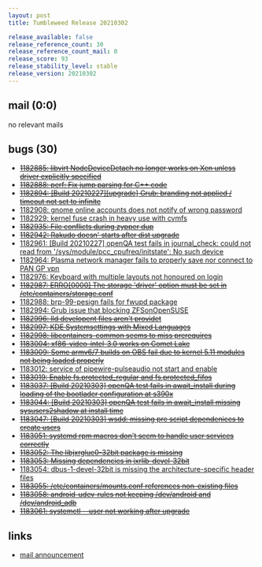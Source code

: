 ```yaml
---
layout: post
title: Tumbleweed Release 20210302

release_available: false
release_reference_count: 30
release_reference_count_mail: 0
release_score: 93
release_stability_level: stable
release_version: 20210302
---
```


## mail (0:0)

no relevant mails

## bugs (30)

<!--more-->

- ~~[1182885: libvirt NodeDeviceDetach no longer works on Xen unless driver explicitly specified](https://bugzilla.opensuse.org/show_bug.cgi?id=1182885)~~
- ~~[1182888: perf: Fix jump parsing for C++ code](https://bugzilla.opensuse.org/show_bug.cgi?id=1182888)~~
- ~~[1182894: \[Build 20210227\]\[upgrade\] Grub: branding not applied / timeout not set to infinite](https://bugzilla.opensuse.org/show_bug.cgi?id=1182894)~~
- [1182908: gnome online accounts does not notify of wrong password](https://bugzilla.opensuse.org/show_bug.cgi?id=1182908)
- [1182929: kernel fuse crash in heavy use with cvmfs](https://bugzilla.opensuse.org/show_bug.cgi?id=1182929)
- ~~[1182935: File conflicts during zypper dup](https://bugzilla.opensuse.org/show_bug.cgi?id=1182935)~~
- ~~[1182942: Rakudo doesn' starts after dist upgrade](https://bugzilla.opensuse.org/show_bug.cgi?id=1182942)~~
- [1182961: \[Build 20210227\] openQA test fails in journal_check: could not read from '/sys/module/pcc_cpufreq/initstate': No such device](https://bugzilla.opensuse.org/show_bug.cgi?id=1182961)
- [1182964: Plasma network manager fails to properly save nor connect to PAN GP vpn](https://bugzilla.opensuse.org/show_bug.cgi?id=1182964)
- [1182976: Keyboard with multiple layouts not honoured on login](https://bugzilla.opensuse.org/show_bug.cgi?id=1182976)
- ~~[1182987: ERRO\[0000\] The storage 'driver' option must be set in /etc/containers/storage.conf](https://bugzilla.opensuse.org/show_bug.cgi?id=1182987)~~
- [1182988: brp-99-pesign fails for fwupd package](https://bugzilla.opensuse.org/show_bug.cgi?id=1182988)
- [1182994: Grub issue that blocking ZFSonOpenSUSE](https://bugzilla.opensuse.org/show_bug.cgi?id=1182994)
- ~~[1182996: lld developent files aren't providet](https://bugzilla.opensuse.org/show_bug.cgi?id=1182996)~~
- ~~[1182997: KDE Systemsettings with Mixed Languages](https://bugzilla.opensuse.org/show_bug.cgi?id=1182997)~~
- ~~[1182998: libcontainers-common seems to miss prerequires](https://bugzilla.opensuse.org/show_bug.cgi?id=1182998)~~
- ~~[1183004: xf86-video-intel-3.0 works on Comet Lake](https://bugzilla.opensuse.org/show_bug.cgi?id=1183004)~~
- ~~[1183009: Some armv6/7 builds on OBS fail due to kernel 5.11 modules not being loaded properly](https://bugzilla.opensuse.org/show_bug.cgi?id=1183009)~~
- [1183012: service of pipewire-pulseaudio not start and enable](https://bugzilla.opensuse.org/show_bug.cgi?id=1183012)
- ~~[1183019: Enable fs.protected_regular and fs.protected_fifos](https://bugzilla.opensuse.org/show_bug.cgi?id=1183019)~~
- ~~[1183037: \[Build 20210303\] openQA test fails in await_install during loading of the bootlader configuration at s390x](https://bugzilla.opensuse.org/show_bug.cgi?id=1183037)~~
- ~~[1183044: \[Build 20210303\] openQA test fails in await_install missing sysusers2shadow at install time](https://bugzilla.opensuse.org/show_bug.cgi?id=1183044)~~
- ~~[1183047: \[Build 20210303\] wsdd: missing pre script dependenices to create users](https://bugzilla.opensuse.org/show_bug.cgi?id=1183047)~~
- ~~[1183051: systemd rpm macros don't seem to handle user services correctly](https://bugzilla.opensuse.org/show_bug.cgi?id=1183051)~~
- ~~[1183052: The libjxrglue0-32bit package is missing](https://bugzilla.opensuse.org/show_bug.cgi?id=1183052)~~
- ~~[1183053: Missing dependencies in jxrlib-devel-32bit](https://bugzilla.opensuse.org/show_bug.cgi?id=1183053)~~
- [1183054: dbus-1-devel-32bit is missing the architecture-specific header files](https://bugzilla.opensuse.org/show_bug.cgi?id=1183054)
- ~~[1183055: /etc/containers/mounts.conf references non-existing files](https://bugzilla.opensuse.org/show_bug.cgi?id=1183055)~~
- ~~[1183058: android-udev-rules not keeping /dev/android and /dev/android_adb](https://bugzilla.opensuse.org/show_bug.cgi?id=1183058)~~
- ~~[1183061: systemctl --user not working after upgrade](https://bugzilla.opensuse.org/show_bug.cgi?id=1183061)~~



## links

- [mail announcement](https://github.com/boombatower/tumbleweed-review/issues/10)
